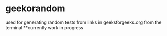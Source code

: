 geekorandom
===========

used for generating random tests from links in geeksforgeeks.org from the terminal
**currently work in progress
